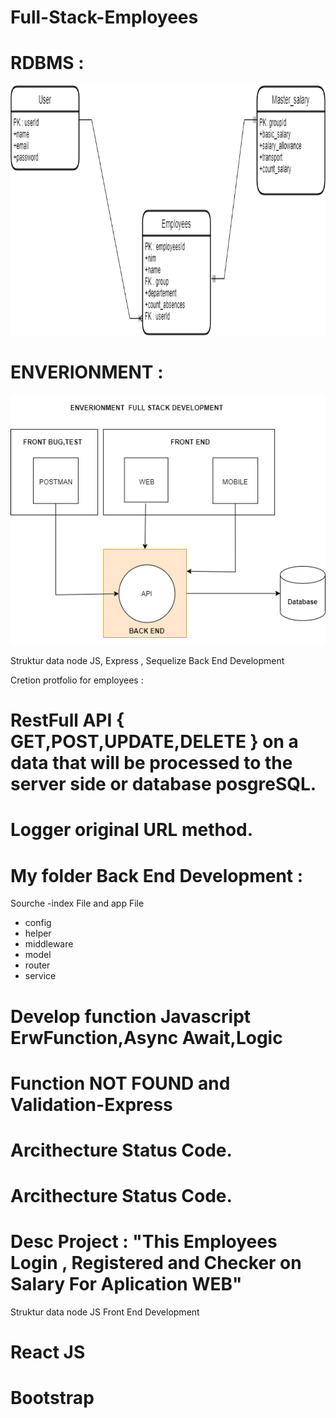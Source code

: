 # Full-Stack-Employees

# RDBMS :
<code><img height="400" src="https://github.com/Trisna-Nadi-Selamet/Full-Stack-Employees/blob/created_express_sequelize/server/src/asset/Employees.png"></code>
# ENVERIONMENT :
<code><img height="400" src="https://github.com/Trisna-Nadi-Selamet/Full-Stack-Employees/blob/created_express_sequelize/server/src/asset/Enverionment.png"></code>

Struktur data node JS, Express , Sequelize Back End Development

Cretion protfolio for employees :
# RestFull API { GET,POST,UPDATE,DELETE } on a data that will be processed to the server side or database posgreSQL.
# Logger original URL method.
# My folder Back End Development :
Sourche -index File and app File
- config
- helper
- middleware
- model
- router
- service
  
  
# Develop function Javascript ErwFunction,Async Await,Logic
# Function NOT FOUND and Validation-Express
# Arcithecture Status Code.
# Arcithecture Status Code.

# Desc Project : "This Employees Login , Registered and Checker on Salary For Aplication WEB"

Struktur data node JS Front End Development
# React JS
# Bootstrap
